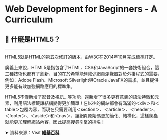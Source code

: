 # Web Development for Beginners - A Curriculum


## 📣 什麼是HTML5？

------

HTML5就是HTML的第五次修訂的版本，由W3C在2014年10月完成標準訂定。

廣義上來說，HTML5是指包含了HTML、CSS和JavaScript的一套技術組合，這三種技術也都有了創新，目的在於希望能夠減少網頁瀏覽器對於外掛程式的需要，例如：Adobe Flash、Microsoft Silverlight與Oracle JavaFX的需求，並且提供更多能有效加強網路應用的標準集。


HTML5不僅新增了影音及視訊…等功能，還新增了很多更有意義的語法特徵和元素，利用語法標籤讓結構變得更加簡單！在以往的網站都會有滿滿的＜div＞和＜table＞包覆內容，而現在只需要利用＜section＞、＜article＞、＜header＞、＜footer＞、＜aside＞和＜nav＞，讓網頁原始碼更加簡化、結構化，這樣爬蟲就能更加理解網站內容，因此提高搜尋引擎的排名！

➤ 資料來源：Visit [**維基百科**](https://zh.wikipedia.org/zh-tw/HTML5) 
